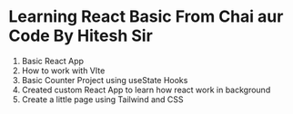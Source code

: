 ﻿# Learning React Basic From Chai aur Code By Hitesh Sir

 1. Basic React App
 2. How to work with VIte
 3. Basic Counter Project using useState Hooks
 4. Created custom React App to learn how react work in background
 5. Create a little page using Tailwind and CSS
